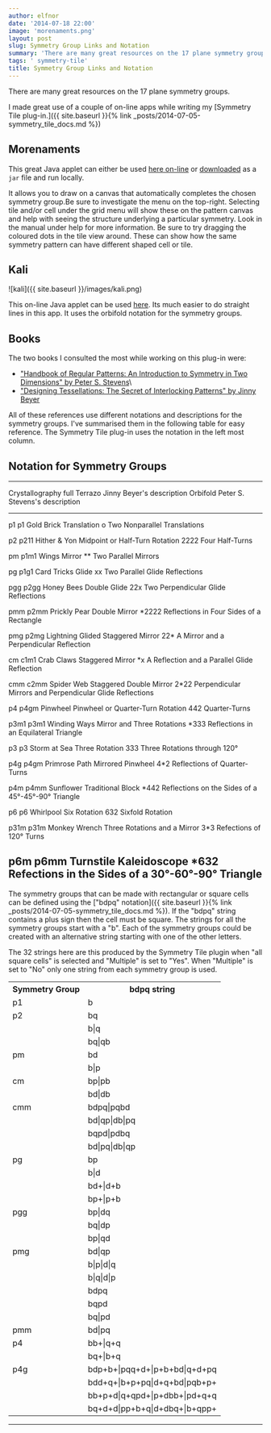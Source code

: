 ```yaml
---
author: elfnor
date: '2014-07-18 22:00'
image: 'morenaments.png'
layout: post
slug: Symmetry Group Links and Notation
summary: 'There are many great resources on the 17 plane symmetry groups. I made great use of a couple of on-line apps while writing my \[Symmetry Tile plug-in.\]({filename}/symmetry\_tile\_docs.md), Morenaments and Kalis. I also used a couple of great books\...'
tags: ' symmetry-tile'
title: Symmetry Group Links and Notation
---
```


There are many great resources on the 17 plane symmetry groups.

I made great use of a couple of on-line apps while writing my [Symmetry Tile plug-in.]({{ site.baseurl }}{% link _posts/2014-07-05-symmetry_tile_docs.md %})

## Morenaments

This great Java applet can either be used [here on-line](http://www.morenaments.de/euc/applet) or [downloaded](http://www.morenaments.de/euc/) as a `jar` file and run locally.

It allows you to draw on a canvas that automatically completes the chosen symmetry group.Be sure to investigate the menu on the top-right. Selecting tile and/or cell under the grid menu will show these on the pattern canvas and help with seeing the structure underlying a particular symmetry. Look in the manual under help for more information. Be sure to try dragging the coloured dots in the tile view around. These can show how the same symmetry pattern can have different shaped cell or tile.

## Kali

![kali]({{ site.baseurl }}/images/kali.png)

This on-line Java applet can be used [here](http://www.scienceu.com/geometry/handson/kali/). Its much easier to do straight lines in this app. It uses the orbifold notation for the symmetry groups.

## Books

The two books I consulted the most while working on this plug-in were:

-   [\"Handbook of Regular Patterns: An Introduction to Symmetry in Two Dimensions\" by Peter S. Stevens](http://www.amazon.com/Handbook-Regular-Patterns-Introduction-Dimensions/dp/0262690888)\
-   [\"Designing Tessellations: The Secret of Interlocking Patterns\" by Jinny Beyer](http://www.amazon.com/Designing-Tessellations-Secrets-Interlocking-Patterns/dp/0809228661/)

All of these references use different notations and descriptions for the symmetry groups. I\'ve summarised them in the following table for easy reference. The Symmetry Tile plug-in uses the notation in the left most column.

## Notation for Symmetry Groups

  ---------------------------------------------------------------------------------------------------------------------------------------------------
  Crystallography   full   Terrazo         Jinny Beyer\'s description          Orbifold   Peter S. Stevens\'s description
  ----------------- ------ --------------- ----------------------------------- ---------- -----------------------------------------------------------
  p1                p1     Gold Brick      Translation                         o          Two Nonparallel Translations

  p2                p211   Hither & Yon    Midpoint or Half-Turn Rotation      2222       Four Half-Turns

  pm                p1m1   Wings           Mirror                              \*\*       Two Parallel Mirrors

  pg                p1g1   Card Tricks     Glide                               xx         Two Parallel Glide Reflections

  pgg               p2gg   Honey Bees      Double Glide                        22x        Two Perpendicular Glide Reflections

  pmm               p2mm   Prickly Pear    Double Mirror                       \*2222     Reflections in Four Sides of a Rectangle

  pmg               p2mg   Lightning       Glided Staggered Mirror             22\*       A Mirror and a Perpendicular Reflection

  cm                c1m1   Crab Claws      Staggered Mirror                    \*x        A Reflection and a Parallel Glide Reflection

  cmm               c2mm   Spider Web      Staggered Double Mirror             2\*22      Perpendicular Mirrors and Perpendicular Glide Reflections

  p4                p4gm   Pinwheel        Pinwheel or Quarter-Turn Rotation   442        Quarter-Turns

  p3m1              p3m1   Winding Ways    Mirror and Three Rotations          \*333      Reflections in an Equilateral Triangle

  p3                p3     Storm at Sea    Three Rotation                      333        Three Rotations through 120°

  p4g               p4gm   Primrose Path   Mirrored Pinwheel                   4\*2       Reflections of Quarter-Turns

  p4m               p4mm   Sunflower       Traditional Block                   \*442      Reflections on the Sides of a 45°-45°-90° Triangle

  p6                p6     Whirlpool       Six Rotation                        632        Sixfold Rotation

  p31m              p31m   Monkey Wrench   Three Rotations and a Mirror        3\*3       Refections of 120° Turns

  p6m               p6mm   Turnstile       Kaleidoscope                        \*632      Refections in the Sides of a 30°-60°-90° Triangle
  ---------------------------------------------------------------------------------------------------------------------------------------------------

The symmetry groups that can be made with rectangular or square cells can be defined using the [\"bdpq\" notation]({{ site.baseurl }}{% link _posts/2014-07-05-symmetry_tile_docs.md %}). If the \"bdpq\" string contains a plus sign then the cell must be square. The strings for all the symmetry groups start with a \"b\". Each of the symmetry groups could be created with an alternative string starting with one of the other letters.

The 32 strings here are this produced by the Symmetry Tile plugin when \"all square cells\" is selected and \"Multiple\" is set to \"Yes\". When \"Multiple\" is set to \"No\" only one string from each symmetry group is used.

<table>
  <tr>
    <th>Symmetry Group</th>
    <th>bdpq string</th>
  </tr>
  <tr>
    <td>p1</td>
    <td>b</td>
  </tr>
  <tr>
    <td>p2</td>
    <td>bq</td>
  </tr>
  <tr>
    <td></td>
    <td>b|q</td>
  </tr>
  <tr>
    <td></td>
    <td>bq|qb</td>
  </tr>
  <tr>
    <td>pm</td>
    <td>bd</td>
  </tr>
  <tr>
    <td></td>
    <td>b|p</td>
  </tr>
  <tr>
    <td>cm</td>
    <td>bp|pb</td>
  </tr>
  <tr>
    <td></td>
    <td>bd|db</td>
  </tr>
  <tr>
    <td>cmm</td>
    <td>bdpq|pqbd</td>
  </tr>
  <tr>
    <td></td>
    <td>bd|qp|db|pq</td>
  </tr>
  <tr>
    <td></td>
    <td>bqpd|pdbq</td>
  </tr>
  <tr>
    <td></td>
    <td>bd|pq|db|qp</td>
  </tr>
  <tr>
    <td>pg</td>
    <td>bp</td>
  </tr>
  <tr>
    <td></td>
    <td>b|d</td>
  </tr>
  <tr>
    <td></td>
    <td>bd+|d+b</td>
  </tr>
  <tr>
    <td></td>
    <td>bp+|p+b</td>
  </tr>
  <tr>
    <td>pgg</td>
    <td>bp|dq</td>
  </tr>
  <tr>
    <td></td>
    <td>bq|dp</td>
  </tr>
  <tr>
    <td></td>
    <td>bp|qd</td>
  </tr>
  <tr>
    <td>pmg</td>
    <td>bd|qp</td>
  </tr>
  <tr>
    <td></td>
    <td>b|p|d|q</td>
  </tr>
  <tr>
    <td></td>
    <td>b|q|d|p</td>
  </tr>
  <tr>
    <td></td>
    <td>bdpq</td>
  </tr>
  <tr>
    <td></td>
    <td>bqpd</td>
  </tr>
  <tr>
    <td></td>
    <td>bq|pd</td>
  </tr>
  <tr>
    <td>pmm</td>
    <td>bd|pq</td>
  </tr>
  <tr>
    <td>p4</td>
    <td>bb+|q+q</td>
  </tr>
  <tr>
    <td></td>
    <td>bq+|b+q</td>
  </tr>
  <tr>
    <td>p4g</td>
    <td>bdp+b+|pqq+d+|p+b+bd|q+d+pq</td>
  </tr>
  <tr>
    <td></td>
    <td>bdd+q+|b+p+pq|d+q+bd|pqb+p+</td>
  </tr>
  <tr>
    <td></td>
    <td>bb+p+d|q+qpd+|p+dbb+|pd+q+q</td>
  </tr>
  <tr>
    <td></td>
    <td>bq+d+d|pp+b+q|d+dbq+|b+qpp+</td>
  </tr>
</table>

------------------------------------------------------------------------
